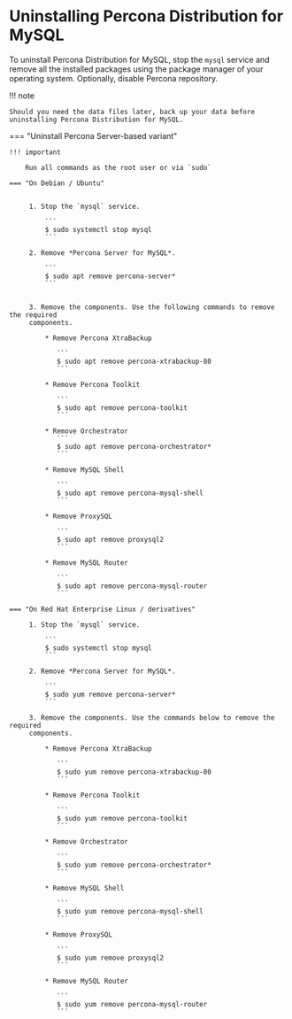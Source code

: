 # Uninstalling Percona Distribution for MySQL

To uninstall Percona Distribution for MySQL, stop the `mysql` service and remove all the installed packages using the package manager of your operating system. Optionally, disable Percona repository.

!!! note

    Should you need the data files later, back up your data before uninstalling Percona Distribution for MySQL.

=== "Uninstall Percona Server-based variant" 

    !!! important

        Run all commands as the root user or via `sudo`

    === "On Debian / Ubuntu"


         1. Stop the `mysql` service.

             ```
             $ sudo systemctl stop mysql
             ```

         2. Remove *Percona Server for MySQL*.

             ```
             $ sudo apt remove percona-server*
             ```


         3. Remove the components. Use the following commands to remove the required
         components.

             * Remove Percona XtraBackup
                
                ```
                $ sudo apt remove percona-xtrabackup-80
                ```

             * Remove Percona Toolkit

                ```
                $ sudo apt remove percona-toolkit
                ```

             * Remove Orchestrator
                ```
                $ sudo apt remove percona-orchestrator*
                ```

             * Remove MySQL Shell

                ```
                $ sudo apt remove percona-mysql-shell
                ```

             * Remove ProxySQL

                ```
                $ sudo apt remove proxysql2
                ```

             * Remove MySQL Router

                ```
                $ sudo apt remove percona-mysql-router
                ```

    === "On Red Hat Enterprise Linux / derivatives"

         1. Stop the `mysql` service.

             ```
             $ sudo systemctl stop mysql
             ```

         2. Remove *Percona Server for MySQL*.

             ```
             $ sudo yum remove percona-server*
             ```

         3. Remove the components. Use the commands below to remove the required
         components.

             * Remove Percona XtraBackup
               
                ```
                $ sudo yum remove percona-xtrabackup-80
                ```

             * Remove Percona Toolkit

                ```
                $ sudo yum remove percona-toolkit
                ```

             * Remove Orchestrator

                ```
                $ sudo yum remove percona-orchestrator*
                ```

             * Remove MySQL Shell

                ```
                $ sudo yum remove percona-mysql-shell
                ```

             * Remove ProxySQL

                ```
                $ sudo yum remove proxysql2
                ```

             * Remove MySQL Router

                ```
                $ sudo yum remove percona-mysql-router
                ```



